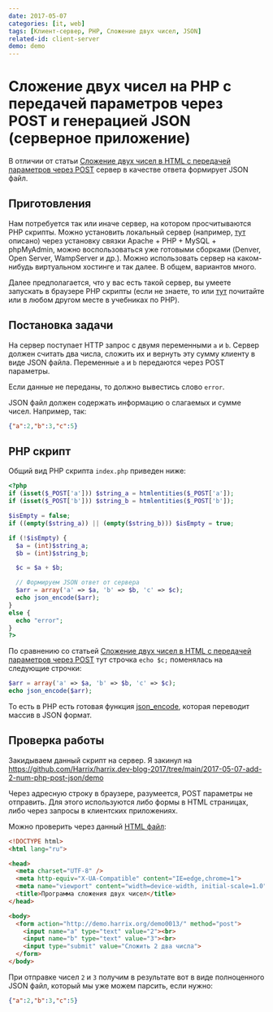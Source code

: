 ```yaml
---
date: 2017-05-07
categories: [it, web]
tags: [Клиент-сервер, PHP, Сложение двух чисел, JSON]
related-id: client-server
demo: demo
---
```


# Сложение двух чисел на PHP с передачей параметров через POST и генерацией JSON (серверное приложение)

В отличии от статьи [Сложение двух чисел в HTML с передачей параметров через POST](https://github.com/Harrix/harrix.dev-blog-2017/blob/main/2017-05-05-add-2-num-php-post/2017-05-05-add-2-num-php-post.md) сервер в качестве ответа формирует JSON файл.

## Приготовления

Нам потребуется так или иначе сервер, на котором просчитываются PHP скрипты. Можно установить локальный сервер (например, [тут](https://github.com/Harrix/harrix.dev-blog-2018/blob/main/2018-10-04-apache-php-mysql/2018-10-04-apache-php-mysql.md) описано) через установку связки Apache + PHP + MySQL + phpMyAdmin, можно воспользоваться уже готовыми сборками (Denver, Open Server, WampServer и др.). Можно использовать сервер на каком-нибудь виртуальном хостинге и так далее. В общем, вариантов много.

Далее предполагается, что у вас есть такой сервер, вы умеете запускать в браузере PHP скрипты (если не знаете, то или [тут](https://github.com/Harrix/harrix.dev-blog-2018/blob/main/2018-10-04-apache-php-mysql/2018-10-04-apache-php-mysql.md) почитайте или в любом другом месте в учебниках по PHP).

## Постановка задачи

На сервер поступает HTTP запрос с двумя переменными `a` и `b`. Сервер должен считать два числа, сложить их и вернуть эту сумму клиенту в виде JSON файла. Переменные `a` и `b` передаются через POST параметры.

Если данные не переданы, то должно вывестись слово `error`.

JSON файл должен содержать информацию о слагаемых и сумме чисел. Например, так:

```json
{"a":2,"b":3,"c":5}
```

## PHP скрипт

Общий вид PHP скрипта `index.php` приведен ниже:

```php
<?php
if (isset($_POST['a'])) $string_a = htmlentities($_POST['a']);
if (isset($_POST['b'])) $string_b = htmlentities($_POST['b']);

$isEmpty = false;
if ((empty($string_a)) || (empty($string_b))) $isEmpty = true;

if (!$isEmpty) {
  $a = (int)$string_a;
  $b = (int)$string_b;

  $c = $a + $b;

  // Формируем JSON ответ от сервера
  $arr = array('a' => $a, 'b' => $b, 'c' => $c);
  echo json_encode($arr);
}
else {
  echo "error";
}
?>
```

По сравнению со статьей [Сложение двух чисел в HTML с передачей параметров через POST](https://github.com/Harrix/harrix.dev-blog-2017/blob/main/2017-05-05-add-2-num-php-post/2017-05-05-add-2-num-php-post.md) тут строчка `echo $c;` поменялась на следующие строчки:

```php
$arr = array('a' => $a, 'b' => $b, 'c' => $c);
echo json_encode($arr);
```

То есть в PHP есть готовая функция [json_encode](https://www.php.net/manual/ru/function.json-encode.php), которая переводит массив в JSON формат.

## Проверка работы

Закидываем данный скрипт на сервер. Я закинул на <https://github.com/Harrix/harrix.dev-blog-2017/tree/main/2017-05-07-add-2-num-php-post-json/demo>

Через адресную строку в браузере, разумеется, POST параметры не отправить. Для этого используются либо формы в HTML страницах, либо через запросы в клиентских приложениях.

Можно проверить через данный [HTML файл](demo/check.html):

```html
<!DOCTYPE html>
<html lang="ru">

<head>
  <meta charset="UTF-8" />
  <meta http-equiv="X-UA-Compatible" content="IE=edge,chrome=1">
  <meta name="viewport" content="width=device-width, initial-scale=1.0">
  <title>Программа сложения двух чисел</title>
</head>

<body>
  <form action="http://demo.harrix.org/demo0013/" method="post">
    <input name="a" type="text" value="2"><br>
    <input name="b" type="text" value="3"><br>
    <input type="submit" value="Сложить 2 два числа">
  </form>
</body>
```

При отправке чисел `2` и `3` получим в результате вот в виде полноценного JSON файл, который мы уже можем парсить, если нужно:

```json
{"a":2,"b":3,"c":5}
```
